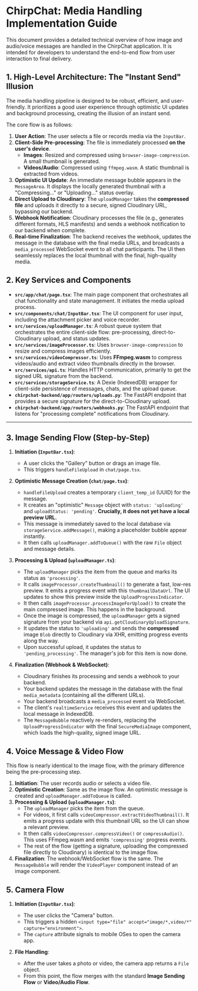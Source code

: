 
# ChirpChat: Media Handling Implementation Guide

This document provides a detailed technical overview of how image and audio/voice messages are handled in the ChirpChat application. It is intended for developers to understand the end-to-end flow from user interaction to final delivery.

## 1. High-Level Architecture: The "Instant Send" Illusion

The media handling pipeline is designed to be robust, efficient, and user-friendly. It prioritizes a good user experience through optimistic UI updates and background processing, creating the illusion of an instant send.

The core flow is as follows:
1.  **User Action**: The user selects a file or records media via the `InputBar`.
2.  **Client-Side Pre-processing**: The file is immediately processed **on the user's device**.
    *   **Images**: Resized and compressed using `browser-image-compression`. A small thumbnail is generated.
    *   **Videos/Audio**: Compressed using `ffmpeg.wasm`. A static thumbnail is extracted from videos.
3.  **Optimistic UI Update**: An immediate message bubble appears in the `MessageArea`. It displays the locally generated thumbnail with a "Compressing..." or "Uploading..." status overlay.
4.  **Direct Upload to Cloudinary**: The `uploadManager` takes the **compressed file** and uploads it directly to a secure, signed Cloudinary URL, bypassing our backend.
5.  **Webhook Notification**: Cloudinary processes the file (e.g., generates different formats, HLS manifests) and sends a webhook notification to our backend when complete.
6.  **Real-time Finalization**: The backend receives the webhook, updates the message in the database with the final media URLs, and broadcasts a `media_processed` WebSocket event to all chat participants. The UI then seamlessly replaces the local thumbnail with the final, high-quality media.

## 2. Key Services and Components

-   **`src/app/chat/page.tsx`**: The main page component that orchestrates all chat functionality and state management. It initiates the media upload process.
-   **`src/components/chat/InputBar.tsx`**: The UI component for user input, including the attachment picker and voice recorder.
-   **`src/services/uploadManager.ts`**: A robust queue system that orchestrates the entire client-side flow: pre-processing, direct-to-Cloudinary upload, and status updates.
-   **`src/services/imageProcessor.ts`**: Uses `browser-image-compression` to resize and compress images efficiently.
-   **`src/services/videoCompressor.ts`**: Uses **FFmpeg.wasm** to compress videos/audio and extract video thumbnails directly in the browser.
-   **`src/services/api.ts`**: Handles HTTP communication, primarily to get the signed URL signature from the backend.
-   **`src/services/storageService.ts`**: A Dexie (IndexedDB) wrapper for client-side persistence of messages, chats, and the upload queue.
-   **`chirpchat-backend/app/routers/uploads.py`**: The FastAPI endpoint that provides a secure signature for the direct-to-Cloudinary upload.
-   **`chirpchat-backend/app/routers/webhooks.py`**: The FastAPI endpoint that listens for "processing complete" notifications from Cloudinary.

---

## 3. Image Sending Flow (Step-by-Step)

1.  **Initiation (`InputBar.tsx`)**:
    *   A user clicks the "Gallery" button or drags an image file.
    *   This triggers `handleFileUpload` in `chat/page.tsx`.

2.  **Optimistic Message Creation (`chat/page.tsx`)**:
    *   `handleFileUpload` creates a temporary `client_temp_id` (UUID) for the message.
    *   It creates an "optimistic" `Message` object with `status: 'uploading'` and `uploadStatus: 'pending'`. **Crucially, it does not yet have a local preview URL.**
    *   This message is immediately saved to the local database via `storageService.addMessage()`, making a placeholder bubble appear instantly.
    *   It then calls `uploadManager.addToQueue()` with the raw `File` object and message details.

3.  **Processing & Upload (`uploadManager.ts`)**:
    *   The `uploadManager` picks the item from the queue and marks its status as `'processing'`.
    *   It calls `imageProcessor.createThumbnail()` to generate a fast, low-res preview. It emits a progress event with this `thumbnailDataUrl`. The UI updates to show this preview inside the `UploadProgressIndicator`.
    *   It then calls `imageProcessor.processImageForUpload()` to create the main compressed image. This happens in the background.
    *   Once the image is compressed, the `uploadManager` gets a signed signature from your backend via `api.getCloudinaryUploadSignature`.
    *   It updates the status to `'uploading'` and sends the **compressed** image `Blob` directly to Cloudinary via XHR, emitting progress events along the way.
    *   Upon successful upload, it updates the status to `'pending_processing'`. The manager's job for this item is now done.

4.  **Finalization (Webhook & WebSocket)**:
    *   Cloudinary finishes its processing and sends a webhook to your backend.
    *   Your backend updates the message in the database with the final `media_metadata` (containing all the different URLs).
    *   Your backend broadcasts a `media_processed` event via WebSocket.
    *   The client's `realtimeService` receives this event and updates the local message in IndexedDB.
    *   The `MessageBubble` reactively re-renders, replacing the `UploadProgressIndicator` with the final `SecureMediaImage` component, which loads the high-quality, signed image URL.

## 4. Voice Message & Video Flow

This flow is nearly identical to the image flow, with the primary difference being the pre-processing step.

1.  **Initiation**: The user records audio or selects a video file.
2.  **Optimistic Creation**: Same as the image flow. An optimistic message is created and `uploadManager.addToQueue` is called.
3.  **Processing & Upload (`uploadManager.ts`)**:
    *   The `uploadManager` picks the item from the queue.
    *   For videos, it first calls `videoCompressor.extractVideoThumbnail()`. It emits a progress update with this thumbnail URL so the UI can show a relevant preview.
    *   It then calls `videoCompressor.compressVideo()` or `compressAudio()`. This uses FFmpeg.wasm and emits `'compressing'` progress events.
    *   The rest of the flow (getting a signature, uploading the compressed file directly to Cloudinary) is identical to the image flow.
4.  **Finalization**: The webhook/WebSocket flow is the same. The `MessageBubble` will render the `VideoPlayer` component instead of an image component.

## 5. Camera Flow

1.  **Initiation (`InputBar.tsx`)**:
    *   The user clicks the "Camera" button.
    *   This triggers a hidden `<input type="file" accept="image/*,video/*" capture="environment">`.
    *   The `capture` attribute signals to mobile OSes to open the camera app.

2.  **File Handling**:
    *   After the user takes a photo or video, the camera app returns a `File` object.
    *   From this point, the flow merges with the standard **Image Sending Flow** or **Video/Audio Flow**.

